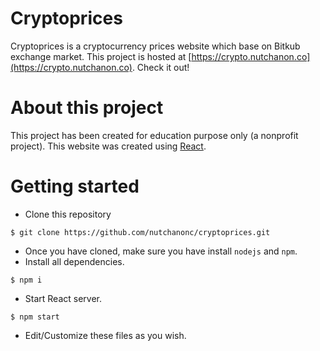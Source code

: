 # Cryptoprices
Cryptoprices is a cryptocurrency prices website which base on Bitkub exchange market. This project is hosted at [https://crypto.nutchanon.co](https://crypto.nutchanon.co). Check it out!

# About this project
This project has been created for education purpose only (a nonprofit project). This website was created using [React](https://reactjs.org).

# Getting started
- Clone this repository
```shell
$ git clone https://github.com/nutchanonc/cryptoprices.git
```
- Once you have cloned, make sure you have install `nodejs` and `npm`.
- Install all dependencies.

```shell
$ npm i
```

- Start React server.
```shell
$ npm start
```
- Edit/Customize these files as you wish.
